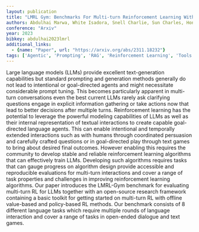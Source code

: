 ```yaml
---
layout: publication
title: "LMRL Gym: Benchmarks For Multi-turn Reinforcement Learning With Language Models"
authors: Abdulhai Marwa, White Isadora, Snell Charlie, Sun Charles, Hong Joey, Zhai Yuexiang, Xu Kelvin, Levine Sergey
conference: "Arxiv"
year: 2023
bibkey: abdulhai2023lmrl
additional_links:
  - {name: "Paper", url: "https://arxiv.org/abs/2311.18232"}
tags: ['Agentic', 'Prompting', 'RAG', 'Reinforcement Learning', 'Tools']
---
```

Large language models (LLMs) provide excellent text-generation capabilities but standard prompting and generation methods generally do not lead to intentional or goal-directed agents and might necessitate considerable prompt tuning. This becomes particularly apparent in multi-turn conversations even the best current LLMs rarely ask clarifying questions engage in explicit information gathering or take actions now that lead to better decisions after multiple turns. Reinforcement learning has the potential to leverage the powerful modeling capabilities of LLMs as well as their internal representation of textual interactions to create capable goal-directed language agents. This can enable intentional and temporally extended interactions such as with humans through coordinated persuasion and carefully crafted questions or in goal-directed play through text games to bring about desired final outcomes. However enabling this requires the community to develop stable and reliable reinforcement learning algorithms that can effectively train LLMs. Developing such algorithms requires tasks that can gauge progress on algorithm design provide accessible and reproducible evaluations for multi-turn interactions and cover a range of task properties and challenges in improving reinforcement learning algorithms. Our paper introduces the LMRL-Gym benchmark for evaluating multi-turn RL for LLMs together with an open-source research framework containing a basic toolkit for getting started on multi-turn RL with offline value-based and policy-based RL methods. Our benchmark consists of 8 different language tasks which require multiple rounds of language interaction and cover a range of tasks in open-ended dialogue and text games.
